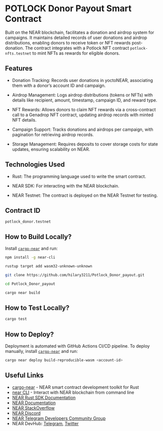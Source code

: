 #  POTLOCK Donor Payout  Smart Contract

Built on the NEAR blockchain, facilitates a donation and airdrop system for campaigns. It maintains detailed records of user donations and airdrop distributions, enabling donors to receive token or NFT rewards post-donation. The contract integrates with a Potlock NFT contract ```potlock-nfts.testnet``` to mint NFTs as rewards for eligible donors.


## Features
- Donation Tracking: Records user donations in yoctoNEAR, associating them with a donor’s account ID and campaign.

- Airdrop Management: Logs airdrop distributions (tokens or NFTs) with details like recipient, amount, timestamp, campaign ID, and reward type.

- NFT Rewards: Allows donors to claim NFT rewards via a cross-contract call to a Genadrop NFT contract, updating airdrop records with minted NFT details.

- Campaign Support: Tracks donations and airdrops per campaign, with pagination for retrieving airdrop records.

- Storage Management: Requires deposits to cover storage costs for state updates, ensuring scalability on NEAR.



## Technologies Used
- Rust: The programming language used to write the smart contract.

- NEAR SDK: For interacting with the NEAR blockchain.

- NEAR Testnet: The contract is deployed on the NEAR Testnet for testing.


## Contract ID
```
potlock_donor.testnet
```


## How to Build Locally?

Install [`cargo-near`](https://github.com/near/cargo-near) and run:

```bash
npm install -g near-cli
```

```bash
rustup target add wasm32-unknown-unknown
```

```bash
git clone https://github.com/hilary3211/Potlock_Donor_payout.git
```

```bash
cd Potlock_Donor_payout
```

```bash
cargo near build
```

## How to Test Locally?

```bash
cargo test
```


## How to Deploy?

Deployment is automated with GitHub Actions CI/CD pipeline.
To deploy manually, install [`cargo-near`](https://github.com/near/cargo-near) and run:

```bash
cargo near deploy build-reproducible-wasm <account-id>
```

## Useful Links

- [cargo-near](https://github.com/near/cargo-near) - NEAR smart contract development toolkit for Rust
- [near CLI](https://near.cli.rs) - Interact with NEAR blockchain from command line
- [NEAR Rust SDK Documentation](https://docs.near.org/sdk/rust/introduction)
- [NEAR Documentation](https://docs.near.org)
- [NEAR StackOverflow](https://stackoverflow.com/questions/tagged/nearprotocol)
- [NEAR Discord](https://near.chat)
- [NEAR Telegram Developers Community Group](https://t.me/neardev)
- NEAR DevHub: [Telegram](https://t.me/neardevhub), [Twitter](https://twitter.com/neardevhub)
